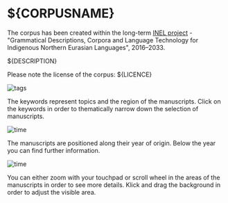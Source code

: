# ${CORPUSNAME}

The corpus has been created within the long-term [INEL project](https://inel.corpora.uni-hamburg.de/) - "Grammatical Descriptions, Corpora and Language Technology for Indigenous Northern Eurasian Languages", 2016–2033.

${DESCRIPTION}

Please note the license of the corpus:
${LICENCE}

![tags](img/infobar_tags.svg)

The keywords represent topics and the region of the manuscripts. Click on the keywords in order to thematically narrow down the selection of manuscripts.

![time](img/infobar_time.svg)

The manuscripts are positioned along their year of origin. Below the year you can find further information.

![time](img/infobar_scroll.svg)

You can either zoom with your touchpad or scroll wheel in the areas of the manuscripts in order to see more details. Klick and drag the background in order to adjust the visible area.

